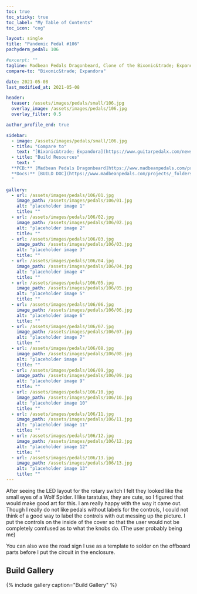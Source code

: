 ```yaml
---
toc: true
toc_sticky: true
toc_label: "My Table of Contents"
toc_icon: "cog"

layout: single
title: "Pandemic Pedal #106"
pachyderm_pedal: 106

#excerpt: ""
tagline: Madbean Pedals Dragonbeard, Clone of the Bixonic&trade; Expandora<br>"There is no safety this side of the grave." - Robert A Heinlein
compare-to: "Bixonic&trade; Expandora"

date: 2021-05-08
last_modified_at: 2021-05-08

header:
  teaser: /assets/images/pedals/small/106.jpg
  overlay_image: /assets/images/pedals/106.jpg
  overlay_filter: 0.5

author_profile_end: true

sidebar:
  - image: /assets/images/pedals/small/106.jpg
  - title: "Compare to"
    text: "[Bixonic&trade; Expandora](https://www.guitarpedalx.com/news/news/the-expandora-dilemma)"
  - title: "Build Resources"
    text: "
  **PCB:** [Madbean Pedals Dragonbeard]https://www.madbeanpedals.com/projects/index.html)<br>
  **Docs:** [BUILD DOC](https://www.madbeanpedals.com/projects/_folders/DistBoostOD/pdf/Dragonbeard.pdf)
  "

gallery:
  - url: /assets/images/pedals/106/01.jpg
    image_path: /assets/images/pedals/106/01.jpg
    alt: "placeholder image 1"
    title: ""
  - url: /assets/images/pedals/106/02.jpg
    image_path: /assets/images/pedals/106/02.jpg
    alt: "placeholder image 2"
    title: ""
  - url: /assets/images/pedals/106/03.jpg
    image_path: /assets/images/pedals/106/03.jpg
    alt: "placeholder image 3"
    title: ""
  - url: /assets/images/pedals/106/04.jpg
    image_path: /assets/images/pedals/106/04.jpg
    alt: "placeholder image 4"
    title: ""
  - url: /assets/images/pedals/106/05.jpg
    image_path: /assets/images/pedals/106/05.jpg
    alt: "placeholder image 5"
    title: ""
  - url: /assets/images/pedals/106/06.jpg
    image_path: /assets/images/pedals/106/06.jpg
    alt: "placeholder image 6"
    title: ""
  - url: /assets/images/pedals/106/07.jpg
    image_path: /assets/images/pedals/106/07.jpg
    alt: "placeholder image 7"
    title: ""
  - url: /assets/images/pedals/106/08.jpg
    image_path: /assets/images/pedals/106/08.jpg
    alt: "placeholder image 8"
    title: ""
  - url: /assets/images/pedals/106/09.jpg
    image_path: /assets/images/pedals/106/09.jpg
    alt: "placeholder image 9"
    title: ""
  - url: /assets/images/pedals/106/10.jpg
    image_path: /assets/images/pedals/106/10.jpg
    alt: "placeholder image 10"
    title: ""
  - url: /assets/images/pedals/106/11.jpg
    image_path: /assets/images/pedals/106/11.jpg
    alt: "placeholder image 11"
    title: ""
  - url: /assets/images/pedals/106/12.jpg
    image_path: /assets/images/pedals/106/12.jpg
    alt: "placeholder image 12"
    title: ""
  - url: /assets/images/pedals/106/13.jpg
    image_path: /assets/images/pedals/106/13.jpg
    alt: "placeholder image 13"
    title: ""
---
```


After seeing the LED layout for the rotary switch I felt they looked like the small eyes of a Wolf Spider. I like taratulas, they are cute, so I figured that would make good art for this. I am really happy with the way it came out. Though I really do not like pedals without labels for the controls, I could not think of a good way to label the controls with out messing up the picture. I put the controls on the inside of the cover so that the user would not be completely comfused as to what the knobs do. (The user probably being me)

You can also wee the road sign I use as a template to solder on the offboard parts before I put the circuit in the enclosure.

## Build Gallery

{% include gallery caption="Build Gallery" %}